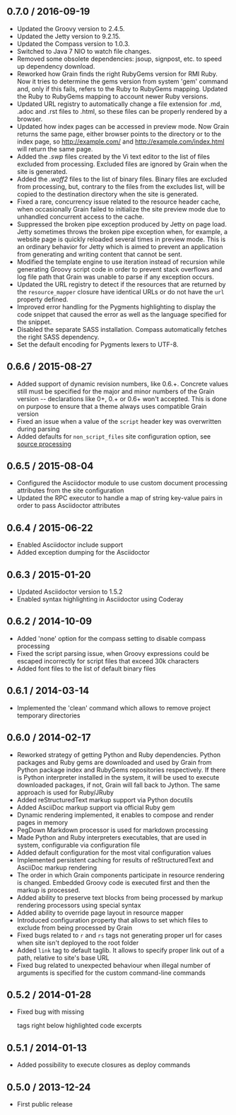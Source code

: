 ## 0.7.0 / 2016-09-19


  * Updated the Groovy version to 2.4.5.
  * Updated the Jetty version to 9.2.15.
  * Updated the Compass version to 1.0.3.
  * Switched to Java 7 NIO to watch file changes.
  * Removed some obsolete dependencies: jsoup, signpost, etc. to speed up dependency download.
  * Reworked how Grain finds the right RubyGems version for RMI Ruby. Now it tries to determine the gems
    version from system 'gem' command and, only if this fails, refers to the Ruby to RubyGems mapping. Updated
    the Ruby to RubyGems mapping to account newer Ruby versions.
  * Updated URL registry to automatically change a file extension for .md, .adoc and .rst files to .html,
    so these files can be properly rendered by a browser.
  * Updated how index pages can be accessed in preview mode. Now Grain returns the same page, either browser
    points to the directory or to the index page, so http://example.com/ and http://example.com/index.html
    will return the same page.
  * Added the *.swp* files created by the Vi text editor to the list of files excluded from processing. Excluded
    files are ignored by Grain when the site is generated.
  * Added the *.woff2* files to the list of binary files. Binary files are excluded from processing, but, contrary
    to the files from the excludes list, will be copied to the destination directory when the site is generated.
  * Fixed a rare, concurrency issue related to the resource header cache, when occasionally Grain failed to
    initialize the site preview mode due to unhandled concurrent access to the cache.
  * Suppressed the broken pipe exception produced by Jetty on page load. Jetty sometimes throws the broken pipe
    exception when, for example, a website page is quickly reloaded several times in preview mode. This is an
    ordinary behavior for Jetty which is aimed to prevent an application from generating and writing content
    that cannot be sent.
  * Modified the template engine to use iteration instead of recursion while generating Groovy script code in
    order to prevent stack overflows and log file path that Grain was unable to parse if any exception occurs.
  * Updated the URL registry to detect if the resources that are returned by the `resource_mapper` closure have
    identical URLs or do not have the `url` property defined.
  * Improved error handling for the Pygments highlighting to display the code snippet that caused the error as
    well as the language specified for the snippet.
  * Disabled the separate SASS installation. Compass automatically fetches the right SASS dependency.
  * Set the default encoding for Pygments lexers to UTF-8.

## 0.6.6 / 2015-08-27


  * Added support of dynamic revision numbers, like 0.6.+. Concrete values still must be specified for the major
  and minor numbers of the Grain version -- declarations like 0+, 0.+ or 0.6+ won't accepted. This is done on purpose
  to ensure that a theme always uses compatible Grain version
  * Fixed an issue when a value of the `script` header key was overwritten during parsing
  * Added defaults for `non_script_files` site configuration option, see
  <a href="http://sysgears.com/grain/docs/latest/#source-processing-configuration" target="_blank">source processing</a>

## 0.6.5 / 2015-08-04


  * Configured the Asciidoctor module to use custom document processing attributes from the site configuration
  * Updated the RPC executor to handle a map of string key-value pairs in order to pass Asciidoctor attributes

## 0.6.4 / 2015-06-22


  * Enabled Asciidoctor include support
  * Added exception dumping for the Asciidoctor

## 0.6.3 / 2015-01-20


  * Updated Asciidoctor version to 1.5.2
  * Enabled syntax highlighting in Asciidoctor using Coderay

## 0.6.2 / 2014-10-09


  * Added 'none' option for the compass setting to disable compass processing
  * Fixed the script parsing issue, when Groovy expressions could be escaped incorrectly for script files that
    exceed 30k characters
  * Added font files to the list of default binary files

## 0.6.1 / 2014-03-14


  * Implemented the 'clean' command which allows to remove project temporary directories

## 0.6.0 / 2014-02-17


   * Reworked strategy of getting Python and Ruby dependencies. Python packages and Ruby gems are downloaded and used
     by Grain from Python package index and RubyGems repositories respectively. If there is Python interpreter
     installed in the system, it will be used to execute downloaded packages, if not, Grain will fall back to Jython.
     The same approach is used for Ruby/JRuby
   * Added reStructuredText markup support via Python docutils
   * Added AsciiDoc markup support via official Ruby gem
   * Dynamic rendering implemented, it enables to compose and render pages in memory
   * PegDown Markdown processor is used for markdown processing
   * Made Python and Ruby interpreters executables, that are used in system, configurable via configuration file
   * Added default configuration for the most vital configuration values
   * Implemented persistent caching for results of reStructuredText and AsciiDoc markup rendering
   * The order in which Grain components participate in resource rendering is changed. Embedded Groovy code is executed
     first and then the markup is processed.
   * Added ability to preserve text blocks from being processed by markup rendering processors using special
     syntax
   * Added ability to override page layout in resource mapper
   * Introduced configuration property that allows to set which files to exclude from being processed by Grain
   * Fixed bugs related to `r` and `rs` tags not generating proper url for cases when site isn't deployed to the root
     folder
   * Added `link` tag to default taglib. It allows to specify proper link out of a path, relative to site's base URL
   * Fixed bug related to unexpected behaviour when illegal number of arguments is specified for the custom
     command-line commands

## 0.5.2 / 2014-01-28


  * Fixed bug with missing </p> tags right below highlighted code excerpts

## 0.5.1 / 2014-01-13


  * Added possibility to execute closures as deploy commands

## 0.5.0 / 2013-12-24


  * First public release